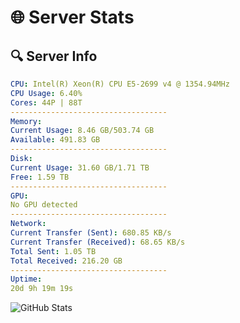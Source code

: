 # 🌐 Server Stats
## 🔍 Server Info
```yaml
CPU: Intel(R) Xeon(R) CPU E5-2699 v4 @ 1354.94MHz
CPU Usage: 6.40%
Cores: 44P | 88T
-----------------------------------
Memory:
Current Usage: 8.46 GB/503.74 GB
Available: 491.83 GB
-----------------------------------
Disk:
Current Usage: 31.60 GB/1.71 TB
Free: 1.59 TB
-----------------------------------
GPU:
No GPU detected
-----------------------------------
Network:
Current Transfer (Sent): 680.85 KB/s
Current Transfer (Received): 68.65 KB/s
Total Sent: 1.05 TB
Total Received: 216.20 GB
-----------------------------------
Uptime:
20d 9h 19m 19s
```
![GitHub Stats](https://img.shields.io/badge/Updated-2025-05-10_02:28:07-blue)